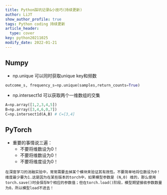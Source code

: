 ```yaml
---
title: Python踩坑记录&小技巧(持续更新)
author: LiJT
show_author_profile: true
tags: Python coding 持续更新
article_header:
  type: cover
key: python20211025
modify_date: 2022-01-21
---
```


## Numpy
- np.unique 可以同时获取unique key和频数
```python
outcome_s, frequency_s=np.unique(samples,return_counts=True)
```
- np.intersect1d 可以获取两个一维数组的交集
```python
A=np.array([1,2,3,4,5])
B=np.array([3,4,6,0,7])
C=np.intersect1d(A,B) # C=[3,4]
```

## PyTorch
- 重要的事情说三遍：
  - 不要将维数设为0！
  - 不要将维数设为0！
  - 不要将维度设为0！
```
在深度学习的消融实验中，常常需要去掉某个模块来验证其有效性。不要简单地将位数设为0！维度最少要为1.这是因为在某些版本的torch中，如果模型参数是 (N,0) 维的，那么使用torch.save()时会保存N个相应的参数值；但在torch.load()阶段，模型期望接收参数数量为0，所以模型load不进去！
```
<!--more-->